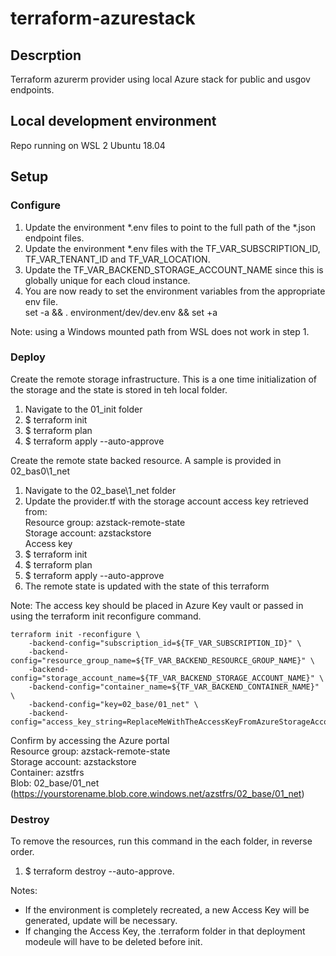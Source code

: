 # terraform-azurestack
## Descrption
Terraform azurerm provider using local Azure stack for public and usgov endpoints.

## Local development environment
Repo running on WSL 2 Ubuntu 18.04

## Setup
### Configure
1. Update the environment *.env files to point to the full path of the *.json endpoint files.
1. Update the environment *.env files with the TF_VAR_SUBSCRIPTION_ID, TF_VAR_TENANT_ID and TF_VAR_LOCATION.
1. Update the TF_VAR_BACKEND_STORAGE_ACCOUNT_NAME since this is globally unique for each cloud instance.
1. You are now ready to set the environment variables from the appropriate env file.\
set -a && . environment/dev/dev.env && set +a

Note: using a Windows mounted path from WSL does not work in step 1.

### Deploy
Create the remote storage infrastructure. 
This is a one time initialization of the storage and the state is stored in teh local folder.
1. Navigate to the 01_init folder
1. $ terraform init
1. $ terraform plan
1. $ terraform apply --auto-approve

Create the remote state backed resource. A sample is provided in 02_bas0\1_net
1. Navigate to the 02_base\1_net folder
1. Update the provider.tf with the storage account access key retrieved from:\
Resource group: azstack-remote-state\
Storage account: azstackstore\
Access key  
1. $ terraform init
1. $ terraform plan
1. $ terraform apply --auto-approve
1. The remote state is updated with the state of this terraform

Note: The access key should be placed in Azure Key vault or passed in using the terraform init reconfigure command.
```
terraform init -reconfigure \
    -backend-config="subscription_id=${TF_VAR_SUBSCRIPTION_ID}" \
    -backend-config="resource_group_name=${TF_VAR_BACKEND_RESOURCE_GROUP_NAME}" \
    -backend-config="storage_account_name=${TF_VAR_BACKEND_STORAGE_ACCOUNT_NAME}" \
    -backend-config="container_name=${TF_VAR_BACKEND_CONTAINER_NAME}" \
    -backend-config="key=02_base/01_net" \
    -backend-config="access_key_string=ReplaceMeWithTheAccessKeyFromAzureStorageAccountLength88CharsHere=="
```

Confirm by accessing the Azure portal\
Resource group: azstack-remote-state\
Storage account: azstackstore\
Container: azstfrs\
Blob: 02_base/01_net (https://yourstorename.blob.core.windows.net/azstfrs/02_base/01_net)

### Destroy
To remove the resources, run this command in the each folder, in reverse order.
1. $ terraform destroy --auto-approve.

Notes: 
* If the environment is completely recreated, a new Access Key will be generated, update will be necessary.
* If changing the Access Key, the .terraform folder in that deployment modeule will have to be deleted before init.



